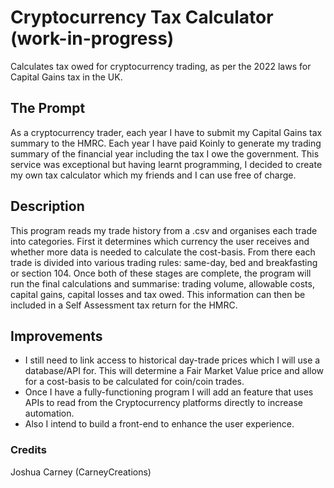 # Cryptocurrency Tax Calculator (work-in-progress)
Calculates tax owed for cryptocurrency trading, as per the 2022 laws for Capital Gains tax in the UK.

## The Prompt
As a cryptocurrency trader, each year I have to submit my Capital Gains tax summary to the HMRC. Each year I have paid Koinly to generate my trading summary of the financial year including the tax I owe the government. This service was exceptional but having learnt programming, I decided to create my own tax calculator which my friends and I can use free of charge.

## Description
This program reads my trade history from a .csv and organises each trade into categories. First it determines which currency the user receives and whether more data is needed to calculate the cost-basis. From there each trade is divided into various trading rules: same-day, bed and breakfasting or section 104. Once both of these stages are complete, the program will run the final calculations and summarise: trading volume, allowable costs, capital gains, capital losses and tax owed. This information can then be included in a Self Assessment tax return for the HMRC.

## Improvements
* I still need to link access to historical day-trade prices which I will use a database/API for. This will determine a Fair Market Value price and allow for a cost-basis to be calculated for coin/coin trades. 
* Once I have a fully-functioning program I will add an feature that uses APIs to read from the Cryptocurrency platforms directly to increase automation. 
* Also I intend to build a front-end to enhance the user experience.

### Credits
Joshua Carney (CarneyCreations)
